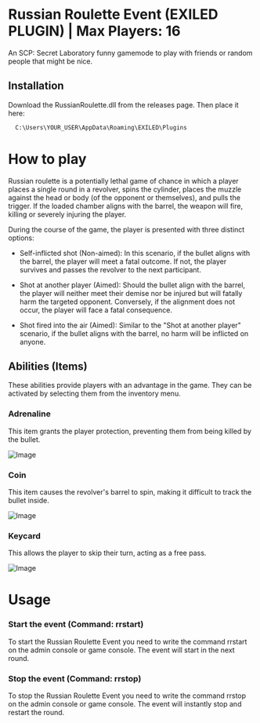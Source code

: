 
# Russian Roulette Event (EXILED PLUGIN) | Max Players: 16

An SCP: Secret Laboratory funny gamemode to play with friends or random people that might be nice.





## Installation

Download the RussianRoulette.dll from the releases page. Then place it here:

```bash
  C:\Users\YOUR_USER\AppData\Roaming\EXILED\Plugins
```


    
# How to play

Russian roulette is a potentially lethal game of chance in which a player places a single round in a revolver, spins the cylinder, places the muzzle against the head or body (of the opponent or themselves), and pulls the trigger. If the loaded chamber aligns with the barrel, the weapon will fire, killing or severely injuring the player.

During the course of the game, the player is presented with three distinct options:

- Self-inflicted shot (Non-aimed): In this scenario, if the bullet aligns with the barrel, the player will meet a fatal outcome. If not, the player survives and passes the revolver to the next participant.

- Shot at another player (Aimed): Should the bullet align with the barrel, the player will neither meet their demise nor be injured but will fatally harm the targeted opponent. Conversely, if the alignment does not occur, the player will face a fatal consequence.

- Shot fired into the air (Aimed): Similar to the "Shot at another player" scenario, if the bullet aligns with the barrel, no harm will be inflicted on anyone.


## Abilities (Items)

These abilities provide players with an advantage in the game. They can be activated by selecting them from the inventory menu.

### Adrenaline

This item grants the player protection, preventing them from being killed by the bullet.

![Image](https://i.imgur.com/u3YKWej.png)


### Coin

This item causes the revolver's barrel to spin, making it difficult to track the bullet inside.

![Image](https://i.imgur.com/10A50cY.png)


### Keycard

This allows the player to skip their turn, acting as a free pass.

![Image](https://i.imgur.com/Rbez87W.png)


# Usage

### Start the event (Command: rrstart)
To start the Russian Roulette Event you need to write the command rrstart on the admin console or game console. The event will start in the next round.

### Stop the event (Command: rrstop)
To stop the Russian Roulette Event you need to write the command rrstop on the admin console or game console. The event will instantly stop and restart the round.


